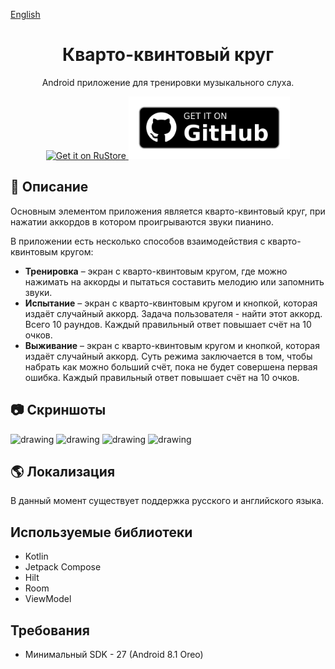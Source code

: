 [English](README.md)

<div align="center">

# Кварто-квинтовый круг
Android приложение для тренировки музыкального слуха.

<a href="https://apps.rustore.ru/app/com.example.circleoffifth">
      <img alt="Get it on RuStore" src="https://github.com/AAKVAS/CircleOfFifth/assets/76523640/7ee0bc43-e132-451c-a795-ef5999fae0c8" height="100">
</a>
<a href="https://github.com/AAKVAS/CircleOfFifth/releases/latest">
      <img alt="Get it on GitHub" src="https://raw.githubusercontent.com/deckerst/common/main/assets/get-it-on-github.png" height="100">
</a>

</div>

## 📖 Описание
Основным элементом приложения является кварто-квинтовый круг, при нажатии аккордов в котором проигрываются звуки пианино.

В приложении есть несколько способов взаимодействия с кварто-квинтовым кругом:
*	__Тренировка__ – экран с кварто-квинтовым кругом, где можно нажимать на аккорды и пытаться составить мелодию или запомнить звуки.
*	__Испытание__ – экран с кварто-квинтовым кругом и кнопкой, которая издаёт случайный аккорд. Задача пользователя - найти этот аккорд. Всего 10 раундов. Каждый правильный ответ повышает счёт на 10 очков.
*	__Выживание__ – экран с кварто-квинтовым кругом и кнопкой, которая издаёт случайный аккорд. Суть режима заключается в том, чтобы набрать как можно больший счёт, пока не будет совершена первая ошибка. Каждый правильный ответ повышает счёт на 10 очков.

## 📷 Скриншоты

<img src="https://github.com/AAKVAS/CircleOfFifth/assets/76523640/06f90b66-8a07-4399-86f5-a465e390b8c4" alt="drawing" width="220"/>
<img src="https://github.com/AAKVAS/CircleOfFifth/assets/76523640/81a4a68d-0656-46a6-98d7-e3ebcfef9d43" alt="drawing" width="220"/>
<img src="https://github.com/AAKVAS/CircleOfFifth/assets/76523640/939981a2-6190-4cc3-9ef2-dee41433c70f" alt="drawing" width="220"/>
<img src="https://github.com/AAKVAS/CircleOfFifth/assets/76523640/fce37896-3766-4023-8e96-007a232deae4" alt="drawing" width="220"/>

## 🌎 Локализация
В данный момент существует поддержка русского и английского языка.

## Используемые библиотеки
* Kotlin
* Jetpack Compose
* Hilt
* Room
* ViewModel

## Требования
* Минимальный SDK - 27 (Android 8.1 Oreo)
